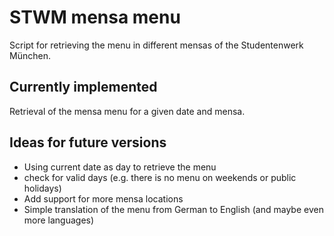 # STWM mensa menu

Script for retrieving the menu in different mensas of the Studentenwerk München.

## Currently implemented

Retrieval of the mensa menu for a given date and mensa.

## Ideas for future versions

* Using current date as day to retrieve the menu
* check for valid days (e.g. there is no menu on weekends or public holidays)
* Add support for more mensa locations
* Simple translation of the menu from German to English (and maybe even more languages)